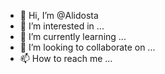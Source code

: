 - 👋 Hi, I’m @Alidosta
- 👀 I’m interested in ...
- 🌱 I’m currently learning ...
- 💞️ I’m looking to collaborate on ...
- 📫 How to reach me ...

<!---
Alidosta/Alidosta is a ✨ special ✨ repository because its `README.md` (this file) appears on your GitHub profile.
You can click the Preview link to take a look at your changes.
--->
